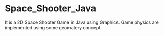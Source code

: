 # Space_Shooter_Java

It is a 2D Space Shooter Game in Java using Graphics.
Game physics are implemented using some geomatery concept.
